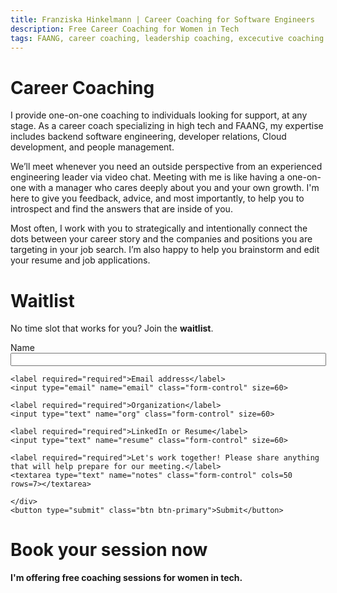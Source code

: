 ```yaml
---
title: Franziska Hinkelmann | Career Coaching for Software Engineers
description: Free Career Coaching for Women in Tech
tags: FAANG, career coaching, leadership coaching, excecutive coaching
---
```

# Career Coaching

I provide one-on-one coaching to individuals looking for support, at any stage. As a career coach specializing in high tech and FAANG, my expertise includes backend software engineering, developer relations, Cloud development, and people management. 

We’ll meet whenever you need an outside perspective from an experienced engineering leader via video chat. Meeting with me is like having a one-on-one with a manager who cares deeply about you and your own growth. I'm here to give you feedback, advice, and most importantly, to help you to introspect and find the answers that are inside of you. 

Most often, I work with you to strategically and intentionally connect the dots between your career story and the companies and positions you are targeting in your job search. I’m also happy to help you brainstorm and edit your resume and job applications.


# Waitlist

No time slot that works for you? Join the **waitlist**. 
<form action="https://getform.io/f/7c541965-de94-44ad-925a-a8d80c23f71d" method="POST"> <div class="form-group">
    <label required="required">Name</label>
    <input type="text" name="name" class="form-control" size=60>

    <label required="required">Email address</label>
    <input type="email" name="email" class="form-control" size=60>

    <label required="required">Organization</label>
    <input type="text" name="org" class="form-control" size=60>

    <label required="required">LinkedIn or Resume</label>
    <input type="text" name="resume" class="form-control" size=60>
    
    <label required="required">Let's work together! Please share anything that will help prepare for our meeting.</label>
    <textarea type="text" name="notes" class="form-control" cols=50 rows=7></textarea>
    
    </div>
    <button type="submit" class="btn btn-primary">Submit</button>
</form>

# Book your session now
**I'm offering free coaching sessions for women in tech.**
<!-- Calendly inline widget begin -->
<div class="calendly-inline-widget" data-url="https://calendly.com/fhinkel" style="min-width:320px;height:630px;"></div><script type="text/javascript" src="https://assets.calendly.com/assets/external/widget.js" async></script>
<!-- Calendly inline widget end -->
